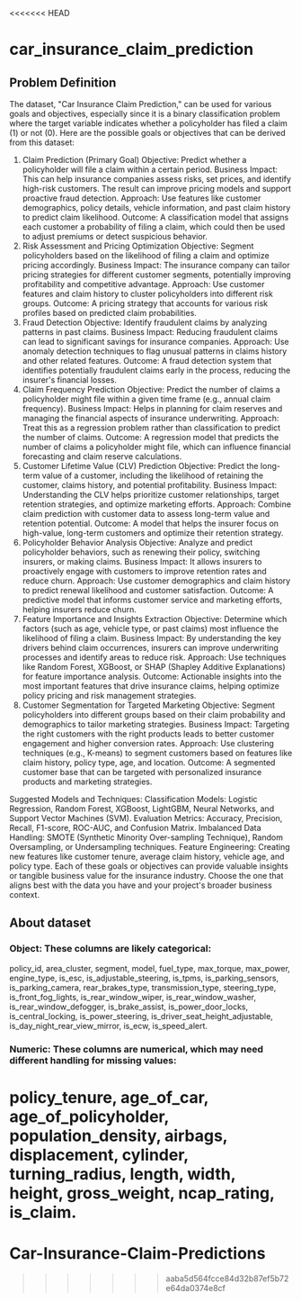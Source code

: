 <<<<<<< HEAD
# car_insurance_claim_prediction

## Problem Definition
The dataset, "Car Insurance Claim Prediction," can be used for various goals and objectives, especially since it is a binary classification problem where the target variable indicates whether a policyholder has filed a claim (1) or not (0). Here are the possible goals or objectives that can be derived from this dataset:

1. Claim Prediction (Primary Goal)
Objective: Predict whether a policyholder will file a claim within a certain period.
Business Impact: This can help insurance companies assess risks, set prices, and identify high-risk customers. The result can improve pricing models and support proactive fraud detection.
Approach: Use features like customer demographics, policy details, vehicle information, and past claim history to predict claim likelihood.
Outcome: A classification model that assigns each customer a probability of filing a claim, which could then be used to adjust premiums or detect suspicious behavior.
2. Risk Assessment and Pricing Optimization
Objective: Segment policyholders based on the likelihood of filing a claim and optimize pricing accordingly.
Business Impact: The insurance company can tailor pricing strategies for different customer segments, potentially improving profitability and competitive advantage.
Approach: Use customer features and claim history to cluster policyholders into different risk groups.
Outcome: A pricing strategy that accounts for various risk profiles based on predicted claim probabilities.
3. Fraud Detection
Objective: Identify fraudulent claims by analyzing patterns in past claims.
Business Impact: Reducing fraudulent claims can lead to significant savings for insurance companies.
Approach: Use anomaly detection techniques to flag unusual patterns in claims history and other related features.
Outcome: A fraud detection system that identifies potentially fraudulent claims early in the process, reducing the insurer's financial losses.
4. Claim Frequency Prediction
Objective: Predict the number of claims a policyholder might file within a given time frame (e.g., annual claim frequency).
Business Impact: Helps in planning for claim reserves and managing the financial aspects of insurance underwriting.
Approach: Treat this as a regression problem rather than classification to predict the number of claims.
Outcome: A regression model that predicts the number of claims a policyholder might file, which can influence financial forecasting and claim reserve calculations.
5. Customer Lifetime Value (CLV) Prediction
Objective: Predict the long-term value of a customer, including the likelihood of retaining the customer, claims history, and potential profitability.
Business Impact: Understanding the CLV helps prioritize customer relationships, target retention strategies, and optimize marketing efforts.
Approach: Combine claim prediction with customer data to assess long-term value and retention potential.
Outcome: A model that helps the insurer focus on high-value, long-term customers and optimize their retention strategy.
6. Policyholder Behavior Analysis
Objective: Analyze and predict policyholder behaviors, such as renewing their policy, switching insurers, or making claims.
Business Impact: It allows insurers to proactively engage with customers to improve retention rates and reduce churn.
Approach: Use customer demographics and claim history to predict renewal likelihood and customer satisfaction.
Outcome: A predictive model that informs customer service and marketing efforts, helping insurers reduce churn.
7. Feature Importance and Insights Extraction
Objective: Determine which factors (such as age, vehicle type, or past claims) most influence the likelihood of filing a claim.
Business Impact: By understanding the key drivers behind claim occurrences, insurers can improve underwriting processes and identify areas to reduce risk.
Approach: Use techniques like Random Forest, XGBoost, or SHAP (Shapley Additive Explanations) for feature importance analysis.
Outcome: Actionable insights into the most important features that drive insurance claims, helping optimize policy pricing and risk management strategies.
8. Customer Segmentation for Targeted Marketing
Objective: Segment policyholders into different groups based on their claim probability and demographics to tailor marketing strategies.
Business Impact: Targeting the right customers with the right products leads to better customer engagement and higher conversion rates.
Approach: Use clustering techniques (e.g., K-means) to segment customers based on features like claim history, policy type, age, and location.
Outcome: A segmented customer base that can be targeted with personalized insurance products and marketing strategies.

Suggested Models and Techniques:
Classification Models: Logistic Regression, Random Forest, XGBoost, LightGBM, Neural Networks, and Support Vector Machines (SVM).
Evaluation Metrics: Accuracy, Precision, Recall, F1-score, ROC-AUC, and Confusion Matrix.
Imbalanced Data Handling: SMOTE (Synthetic Minority Over-sampling Technique), Random Oversampling, or Undersampling techniques.
Feature Engineering: Creating new features like customer tenure, average claim history, vehicle age, and policy type.
Each of these goals or objectives can provide valuable insights or tangible business value for the insurance industry. Choose the one that aligns best with the data you have and your project's broader business context.

## About dataset 
### Object: These columns are likely categorical:

policy_id, area_cluster, segment, model, fuel_type, max_torque, max_power, engine_type, is_esc, is_adjustable_steering, is_tpms, is_parking_sensors, is_parking_camera, rear_brakes_type, transmission_type, steering_type, is_front_fog_lights, is_rear_window_wiper, is_rear_window_washer, is_rear_window_defogger, is_brake_assist, is_power_door_locks, is_central_locking, is_power_steering, is_driver_seat_height_adjustable, is_day_night_rear_view_mirror, is_ecw, is_speed_alert.

### Numeric: These columns are numerical, which may need different handling for missing values:
policy_tenure, age_of_car, age_of_policyholder, population_density, airbags, displacement, cylinder, turning_radius, length, width, height, gross_weight, ncap_rating, is_claim.
=======
# Car-Insurance-Claim-Predictions
>>>>>>> aaba5d564fcce84d32b87ef5b72e64da0374e8cf
